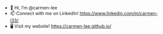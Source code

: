 - 👋 Hi, I’m @carmen-lee
- 📫 Connect with me on LinkedIn! https://www.linkedin.com/in/carmen-l33/
- 🖥 Visit my website! https://carmen-lee.github.io/

<!---
carmen-lee/carmen-lee is a ✨ special ✨ repository because its `README.md` (this file) appears on your GitHub profile.
You can click the Preview link to take a look at your changes.
--->
